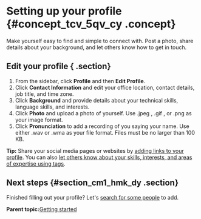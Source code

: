 # Setting up your profile {#concept_tcv_5qv_cy .concept}

Make yourself easy to find and simple to connect with. Post a photo, share details about your background, and let others know how to get in touch.

## Edit your profile { .section}

1.  From the sidebar, click **Profile** and then **Edit Profile**.
2.  Click **Contact Information** and edit your office location, contact details, job title, and time zone.
3.  Click **Background** and provide details about your technical skills, language skills, and interests.
4.  Click **Photo** and upload a photo of yourself. Use .jpeg , .gif , or .png as your image format.
5.  Click **Pronunciation** to add a recording of you saying your name. Use either .wav or .wma as your file format. Files must be no larger than 100 KB.

**Tip:** Share your social media pages or websites by [adding links to your profile](t_add_external_links.md). You can also [let others know about your skills, interests, and areas of expertise using tags](t_pers_tag_profiles.md).

## Next steps {#section_cm1_hmk_dy .section}

Finished filling out your profile? Let's [search for some people](t_pers_search_directory.md) to add.

**Parent topic:**[Getting started](../profiles/c_pers_getting_started.md)

